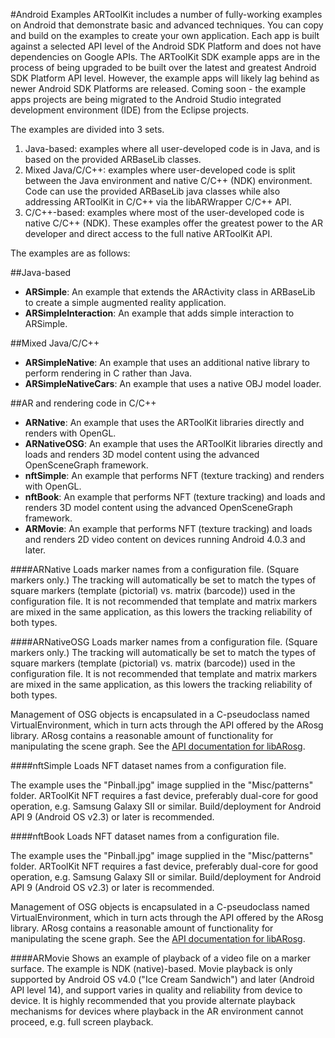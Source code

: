#Android Examples
ARToolKit includes a number of fully-working examples on Android that demonstrate basic and advanced techniques. You can copy and build on the examples to create your own application. Each app is built against a selected API level of the Android SDK Platform and does not have dependencies on Google APIs. The ARToolKit SDK example apps are in the process of being upgraded to be built over the latest and greatest Android SDK Platform API level. However, the example apps will likely lag behind as newer Android SDK Platforms are released. Coming soon - the example apps projects are being migrated to the Android Studio integrated development environment (IDE) from the Eclipse projects.

The examples are divided into 3 sets.

1.  Java-based: examples where all user-developed code is in Java, and is based on the provided ARBaseLib classes.
2.  Mixed Java/C/C++: examples where user-developed code is split between the Java environment and native C/C++ (NDK) environment. Code can use the provided ARBaseLib java classes while also addressing ARToolKit in C/C++ via the libARWrapper C/C++ API.
3.  C/C++-based: examples where most of the user-developed code is native C/C++ (NDK). These examples offer the greatest power to the AR developer and direct access to the full native ARToolKit API.

The examples are as follows:

##Java-based

-   **ARSimple**: An example that extends the ARActivity class in ARBaseLib to create a simple augmented reality application.
-   **ARSimpleInteraction**: An example that adds simple interaction to ARSimple.

##Mixed Java/C/C++

-   **ARSimpleNative**: An example that uses an additional native library to perform rendering in C rather than Java.
-   **ARSimpleNativeCars**: An example that uses a native OBJ model loader.

##AR and rendering code in C/C++

-   **ARNative**: An example that uses the ARToolKit libraries directly and renders with OpenGL.
-   **ARNativeOSG**: An example that uses the ARToolKit libraries directly and loads and renders 3D model content using the advanced OpenSceneGraph framework.
-   **nftSimple**: An example that performs NFT (texture tracking) and renders with OpenGL.
-   **nftBook**: An example that performs NFT (texture tracking) and loads and renders 3D model content using the advanced OpenSceneGraph framework.
-   **ARMovie**: An example that performs NFT (texture tracking) and loads and renders 2D video content on devices running Android 4.0.3 and later.

####ARNative
Loads marker names from a configuration file. (Square markers only.) The tracking will automatically be set to match the types of square markers (template (pictorial) vs. matrix (barcode)) used in the configuration file. It is not recommended that template and matrix markers are mixed in the same application, as this lowers the tracking reliability of both types.

####ARNativeOSG
Loads marker names from a configuration file. (Square markers only.) The tracking will automatically be set to match the types of square markers (template (pictorial) vs. matrix (barcode)) used in the configuration file. It is not recommended that template and matrix markers are mixed in the same application, as this lowers the tracking reliability of both types.

Management of OSG objects is encapsulated in a C-pseudoclass named VirtualEnvironment, which in turn acts through the API offered by the ARosg library. ARosg contains a reasonable amount of functionality for manipulating the scene graph. See the [API documentation for libARosg][1].

####nftSimple
Loads NFT dataset names from a configuration file.

The example uses the "Pinball.jpg" image supplied in the "Misc/patterns" folder. ARToolKit NFT requires a fast device, preferably dual-core for good operation, e.g. Samsung Galaxy SII or similar. Build/deployment for Android API 9 (Android OS v2.3) or later is recommended.

####nftBook
Loads NFT dataset names from a configuration file.

The example uses the "Pinball.jpg" image supplied in the "Misc/patterns" folder. ARToolKit NFT requires a fast device, preferably dual-core for good operation, e.g. Samsung Galaxy SII or similar. Build/deployment for Android API 9 (Android OS v2.3) or later is recommended.

Management of OSG objects is encapsulated in a C-pseudoclass named VirtualEnvironment, which in turn acts through the API offered by the ARosg library. ARosg contains a reasonable amount of functionality for manipulating the scene graph. See the [API documentation for libARosg][1].

####ARMovie
Shows an example of playback of a video file on a marker surface. The example is NDK (native)-based. Movie playback is only supported by Android OS v4.0 ("Ice Cream Sandwich") and later (Android API level 14), and support varies in quality and reliability from device to device. It is highly recommended that you provide alternate playback mechanisms for devices where playback in the AR environment cannot proceed, e.g. full screen playback.

[1]: http://www.artoolworks.com/support/doc/artoolkit5/apiref/arosg_h/index.html